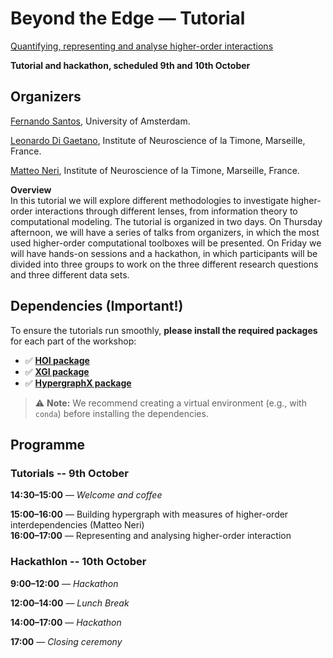 # Beyond the Edge — Tutorial

[Quantifying, representing and analyse higher-order interactions](https://Mattehub.github.io/beyond-the-edge-tutorial/webpage)

**Tutorial and hackathon, scheduled 9th and 10th October**

## Organizers

[Fernando Santos](https://ias.uva.nl/community/fellows/current-fellows/marilyn-gatica.html), University of Amsterdam.  

[Leonardo Di Gaetano](https://www.gbhi.org/profiles/carlos-coronel), Institute of Neuroscience of la Timone, Marseille, France.

[Matteo Neri](https://scholar.google.com/citations?user=ubwQC-AAAAAJ&hl=it), Institute of Neuroscience of la Timone, Marseille, France.  

**Overview**  
In this tutorial we will explore different methodologies to investigate higher-order interactions through different lenses, 
from information theory to computational modeling. The tutorial is organized in two days. On Thursday afternoon,
we will have a series of talks from organizers, in which the most used
higher-order computational toolboxes will be presented. On Friday we will have hands-on sessions and a hackathon, in which participants will be divided into three groups to work on the three different research questions and three different data sets.

##  Dependencies (Important!)

To ensure the tutorials run smoothly, **please install the required packages** for each part of the workshop:

- ✅ [**HOI package**](https://github.com/brainets/hoi)
- ✅ [**XGI package**](https://xgi.readthedocs.io/en/stable/installing.html)
- ✅ [**HypergraphX package**](https://hypergraphx.readthedocs.io/en/latest/)

> ⚠️ **Note:** We recommend creating a virtual environment (e.g., with `conda`) before installing the dependencies.

## Programme

### Tutorials -- 9th October

**14:30–15:00** — *Welcome and coffee*  

**15:00–16:00** — Building hypergraph with measures of higher-order interdependencies (Matteo Neri)  
**16:00–17:00** — Representing and analysing higher-order interaction

### Hackathlon -- 10th October

**9:00–12:00** — *Hackathon*

**12:00–14:00** — *Lunch Break*

**14:00–17:00** — *Hackathon*

**17:00** — *Closing ceremony*




